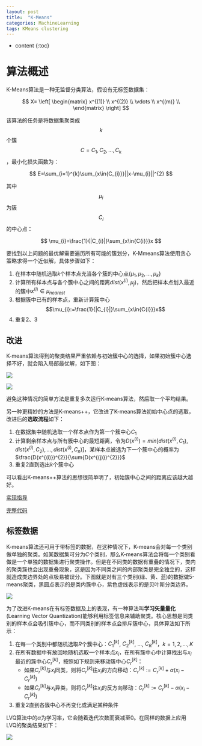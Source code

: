 ```yaml
---
layout: post
title:  "K-Means"
categories: MachineLearning
tags: KMeans clustering
---
```


* content
{:toc}

# 算法概述

K-Means算法是一种无监督分类算法，假设有无标签数据集：

$$
X=
\left[
\begin{matrix}
 x^{(1)} \\
x^{(2)} \\
 \vdots \\
 x^{(m)} \\
\end{matrix}
\right]
$$

该算法的任务是将数据集聚类成$$k$$个簇$$C={C_{1},C_{2},...,C_{k}}$$，最小化损失函数为：

$$
E=\sum_{i=1}^{k}\sum_{x\in{C_{i}}}||x-\mu_{i}||^{2}
$$

其中$$\mu_{i}$$为簇$$C_{i}$$的中心点：

$$
\mu_{i}=\frac{1}{|C_{i}|}\sum_{x\in{C{i}}}x
$$

要找到以上问题的最优解需要遍历所有可能的簇划分，K-Mmeans算法使用贪心策略求得一个近似解，具体步骤如下：

1. 在样本中随机选取$k$个样本点充当各个簇的中心点$\{\mu_{1},\mu_{2},...,\mu_{k}\}$
2. 计算所有样本点与各个簇中心之间的距离$dist(x^{(i)},\mu_{j})$，然后把样本点划入最近的簇中$x^{(i)}\in{\mu_{nearest}}$
3. 根据簇中已有的样本点，重新计算簇中心
   $$\mu_{i}:=\frac{1}{|C_{i}|}\sum_{x\in{C{i}}}x$$
4. 重复2、3

## 改进

K-means算法得到的聚类结果严重依赖与初始簇中心的选择，如果初始簇中心选择不好，就会陷入局部最优解，如下图：

![](/img/2018-10-28_10-17-53.png)

![](/img/2018-10-28_10-18-12.png)

避免这种情况的简单方法是重复多次运行K-means算法，然后取一个平均结果。

另一种更精妙的方法是K-means++，它改进了K-means算法初始中心点的选取，改进后的**选取流程**如下：

1. 在数据集中随机选取一个样本点作为第一个簇中心$C_{1}$
2. 计算剩余样本点与所有簇中心的最短距离，令为$D(x^{(i)})=min[dist(x^{(i)},C_{1}),dist(x^{(i)},C_{2}),...,dist(x^{(i)},C_{n})]$，某样本点被选为下一个簇中心的概率为$\frac{D(x^{(i)})^{2}}{\sum{D(x^{(j)})^{2}}}$
3. 重复2直到选出$k​$个簇中心

可以看出K-means++算法的思想很简单明了，初始簇中心之间的距离应该越大越好。

[实现指导](https://github.com/Daya-Jin/ML_for_learner/blob/master/cluster/KMeans.ipynb)

[完整代码](https://github.com/Daya-Jin/ML_for_learner/blob/master/cluster/KMeans.py)

## 标签数据

K-means算法还可用于带标签的数据，在这种情况下，K-means会对每一个类别做单独的聚类。如某数据集可分为$C$个类别，那么K-means算法会将每一个类别看做是一个单独的数据集进行聚类操作。但是在不同类的数据有重叠的情况下，类内的聚类簇也会出现重叠现象，这是因为不同类之间的内部聚类是完全独立的，这样就造成类边界处的点极易被误分。下图就是对有三个类别(绿、黄、蓝)的数据做5-means聚类，黑圆点表示的是类内簇中心，紫色虚线表示的是贝叶斯分类边界。

![](/img/2018-12-29_16-16-20.png)

为了改进K-means在有标签数据及上的表现，有一种算法叫**学习矢量量化**(Learning Vector Quantization)能够利用标签信息来辅助聚类。核心思想是同类别的样本点会吸引簇中心，而不同类别的样本点会排斥簇中心，具体算法如下所示：

1. 在每一个类别中都随机选取$R$个簇中心：$C_{1}^{[k]}$, $C_{2}^{[k]}$, $...$, $C_{R}^{[k]}$，$k=1, 2, ..., K$
2. 在所有数据中有放回地随机选取一个样本点$x_{i}$，在所有簇中心中计算找出与$x_{i}$最近的簇中心$C_{r}^{[k]}$，按照如下规则来移动簇中心$C_{r}^{[k]}$：
   - 如果$C_{r}^{[k]}$与$x_{i}$同类，则将$C_{r}^{[k]}$往$x_{i}$的方向移动：$C_{r}^{[k]}:=C_{r}^{[k]}+{\alpha}(x_{i}-C_{r}^{[k]})$
   - 如果$C_{r}^{[k]}$与$x_{i}$异类，则将$C_{r}^{[k]}$往$x_{i}$的反方向移动：$C_{r}^{[k]}:=C_{r}^{[k]}-{\alpha}(x_{i}-C_{r}^{[k]})$
3. 重复2直到各簇中心不再变化或满足某种条件

LVQ算法中的$\alpha$为学习率，它会随着迭代次数而衰减至0。在同样的数据上应用LVQ的聚类结果如下：

![](/img/2018-12-29_17-03-34.png)
